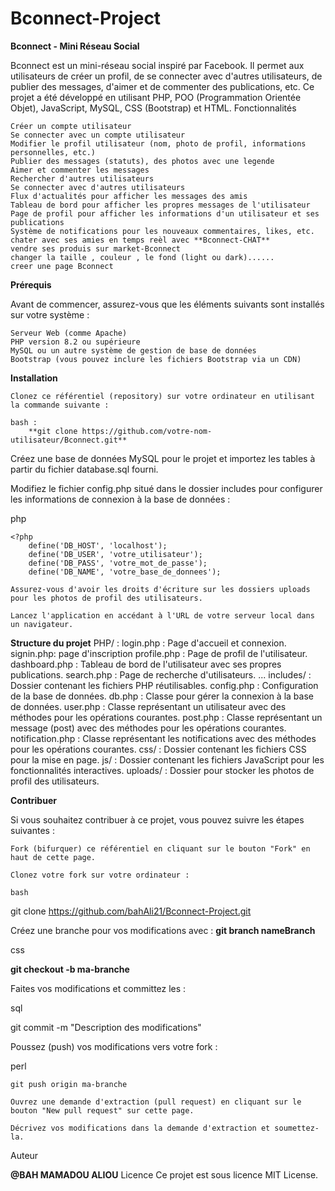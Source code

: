 # Bconnect-Project

**Bconnect - Mini Réseau Social**

Bconnect est un mini-réseau social inspiré par Facebook. Il permet aux utilisateurs de créer un profil, de se connecter avec d'autres utilisateurs, de publier des messages, d'aimer et de commenter des publications, etc. Ce projet a été développé en utilisant PHP, POO (Programmation Orientée Objet), JavaScript, MySQL, CSS (Bootstrap) et HTML.
Fonctionnalités

    Créer un compte utilisateur
    Se connecter avec un compte utilisateur
    Modifier le profil utilisateur (nom, photo de profil, informations personnelles, etc.)
    Publier des messages (statuts), des photos avec une legende
    Aimer et commenter les messages
    Rechercher d'autres utilisateurs
    Se connecter avec d'autres utilisateurs
    Flux d'actualités pour afficher les messages des amis
    Tableau de bord pour afficher les propres messages de l'utilisateur
    Page de profil pour afficher les informations d'un utilisateur et ses publications
    Système de notifications pour les nouveaux commentaires, likes, etc.
    chater avec ses amies en temps reèl avec **Bconnect-CHAT**
    vendre ses produis sur market-Bconnect
    changer la taille , couleur , le fond (light ou dark)......
    creer une page Bconnect 

**Prérequis**

Avant de commencer, assurez-vous que les éléments suivants sont installés sur votre système :

    Serveur Web (comme Apache)
    PHP version 8.2 ou supérieure
    MySQL ou un autre système de gestion de base de données
    Bootstrap (vous pouvez inclure les fichiers Bootstrap via un CDN)

**Installation**

    Clonez ce référentiel (repository) sur votre ordinateur en utilisant la commande suivante :

    bash :
        **git clone https://github.com/votre-nom-utilisateur/Bconnect.git**

Créez une base de données MySQL pour le projet et importez les tables à partir du fichier database.sql fourni.

Modifiez le fichier config.php situé dans le dossier includes pour configurer les informations de connexion à la base de données :

php

    <?php
        define('DB_HOST', 'localhost');
        define('DB_USER', 'votre_utilisateur');
        define('DB_PASS', 'votre_mot_de_passe');
        define('DB_NAME', 'votre_base_de_donnees');

    Assurez-vous d'avoir les droits d'écriture sur les dossiers uploads pour les photos de profil des utilisateurs.

    Lancez l'application en accédant à l'URL de votre serveur local dans un navigateur.

**Structure du projet**
PHP/ :
    login.php : Page d'accueil et connexion.
    signin.php: page d'inscription
    profile.php : Page de profil de l'utilisateur.
    dashboard.php : Tableau de bord de l'utilisateur avec ses propres publications.
    search.php : Page de recherche d'utilisateurs.
    ...
includes/ : Dossier contenant les fichiers PHP réutilisables.
        config.php : Configuration de la base de données.
        db.php : Classe pour gérer la connexion à la base de données.
        user.php : Classe représentant un utilisateur avec des méthodes pour les opérations courantes.
        post.php : Classe représentant un message (post) avec des méthodes pour les opérations courantes.
        notification.php : Classe représentant les notifications avec des méthodes pour les opérations courantes.
css/ : Dossier contenant les fichiers CSS pour la mise en page.
js/ : Dossier contenant les fichiers JavaScript pour les fonctionnalités interactives.
uploads/ : Dossier pour stocker les photos de profil des utilisateurs.

**Contribuer**

Si vous souhaitez contribuer à ce projet, vous pouvez suivre les étapes suivantes :

    Fork (bifurquer) ce référentiel en cliquant sur le bouton "Fork" en haut de cette page.

    Clonez votre fork sur votre ordinateur :

    bash

git clone https://github.com/bahAli21/Bconnect-Project.git

Créez une branche pour vos modifications avec :
     **git branch nameBranch**

css

  **git checkout -b ma-branche**

Faites vos modifications et committez les :

sql

git commit -m "Description des modifications"

Poussez (push) vos modifications vers votre fork :

perl

    git push origin ma-branche

    Ouvrez une demande d'extraction (pull request) en cliquant sur le bouton "New pull request" sur cette page.

    Décrivez vos modifications dans la demande d'extraction et soumettez-la.

Auteur

**@BAH MAMADOU ALIOU**
Licence
    Ce projet est sous licence MIT License.
